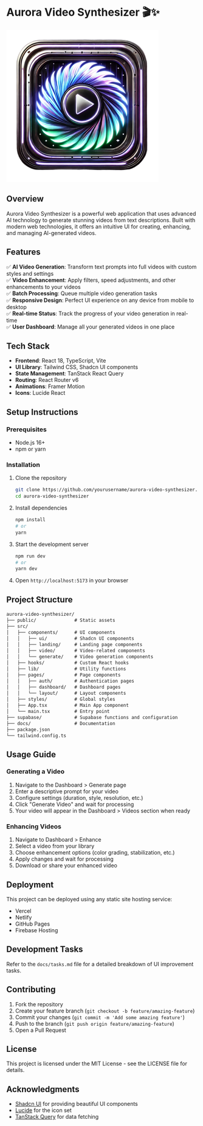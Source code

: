 
# Aurora Video Synthesizer 🎬✨

![Aurora Video Synthesizer](public/lovable-uploads/90dade48-0a3d-4761-bf1d-ff00f22a3a23.png)

## Overview

Aurora Video Synthesizer is a powerful web application that uses advanced AI technology to generate stunning videos from text descriptions. Built with modern web technologies, it offers an intuitive UI for creating, enhancing, and managing AI-generated videos.

## Features

✅ **AI Video Generation**: Transform text prompts into full videos with custom styles and settings  
✅ **Video Enhancement**: Apply filters, speed adjustments, and other enhancements to your videos  
✅ **Batch Processing**: Queue multiple video generation tasks  
✅ **Responsive Design**: Perfect UI experience on any device from mobile to desktop  
✅ **Real-time Status**: Track the progress of your video generation in real-time  
✅ **User Dashboard**: Manage all your generated videos in one place  

## Tech Stack

- **Frontend**: React 18, TypeScript, Vite
- **UI Library**: Tailwind CSS, Shadcn UI components
- **State Management**: TanStack React Query
- **Routing**: React Router v6
- **Animations**: Framer Motion
- **Icons**: Lucide React

## Setup Instructions

### Prerequisites

- Node.js 16+ 
- npm or yarn

### Installation

1. Clone the repository
   ```bash
   git clone https://github.com/yourusername/aurora-video-synthesizer.git
   cd aurora-video-synthesizer
   ```

2. Install dependencies
   ```bash
   npm install
   # or
   yarn
   ```

3. Start the development server
   ```bash
   npm run dev
   # or
   yarn dev
   ```

4. Open `http://localhost:5173` in your browser

## Project Structure

```
aurora-video-synthesizer/
├── public/              # Static assets
├── src/
│   ├── components/      # UI components
│   │   ├── ui/          # Shadcn UI components
│   │   ├── landing/     # Landing page components
│   │   ├── video/       # Video-related components
│   │   └── generate/    # Video generation components
│   ├── hooks/           # Custom React hooks
│   ├── lib/             # Utility functions
│   ├── pages/           # Page components
│   │   ├── auth/        # Authentication pages
│   │   ├── dashboard/   # Dashboard pages
│   │   └── layout/      # Layout components
│   ├── styles/          # Global styles
│   ├── App.tsx          # Main App component
│   └── main.tsx         # Entry point
├── supabase/            # Supabase functions and configuration
├── docs/                # Documentation
├── package.json
└── tailwind.config.ts
```

## Usage Guide

### Generating a Video

1. Navigate to the Dashboard > Generate page
2. Enter a descriptive prompt for your video
3. Configure settings (duration, style, resolution, etc.)
4. Click "Generate Video" and wait for processing
5. Your video will appear in the Dashboard > Videos section when ready

### Enhancing Videos

1. Navigate to Dashboard > Enhance
2. Select a video from your library
3. Choose enhancement options (color grading, stabilization, etc.)
4. Apply changes and wait for processing
5. Download or share your enhanced video

## Deployment

This project can be deployed using any static site hosting service:

- Vercel
- Netlify
- GitHub Pages
- Firebase Hosting

## Development Tasks

Refer to the `docs/tasks.md` file for a detailed breakdown of UI improvement tasks.

## Contributing

1. Fork the repository
2. Create your feature branch (`git checkout -b feature/amazing-feature`)
3. Commit your changes (`git commit -m 'Add some amazing feature'`)
4. Push to the branch (`git push origin feature/amazing-feature`)
5. Open a Pull Request

## License

This project is licensed under the MIT License - see the LICENSE file for details.

## Acknowledgments

- [Shadcn UI](https://ui.shadcn.com/) for providing beautiful UI components
- [Lucide](https://lucide.dev/) for the icon set
- [TanStack Query](https://tanstack.com/query) for data fetching
